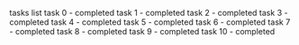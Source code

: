 tasks list
task 0 - completed
task 1 - completed
task 2 - completed
task 3 - completed
task 4 - completed
task 5 - completed
task 6 - completed
task 7 - completed
task 8 - completed
task 9 - completed
task 10 - completed

